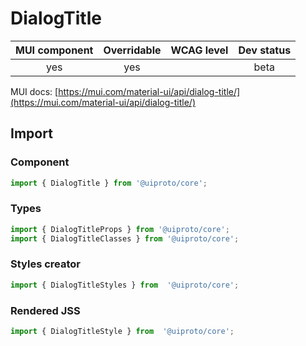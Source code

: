 # DialogTitle

MUI component | Overridable | WCAG level | Dev status
:-----------: | :---------: | :--------: | :------------:
yes | yes | | beta

MUI docs: [https://mui.com/material-ui/api/dialog-title/](https://mui.com/material-ui/api/dialog-title/)

## Import

### Component
```javascript
import { DialogTitle } from '@uiproto/core';
```
### Types
```javascript
import { DialogTitleProps } from '@uiproto/core';
import { DialogTitleClasses } from '@uiproto/core';
```

### Styles creator
```javascript
import { DialogTitleStyles } from  '@uiproto/core';
```

### Rendered JSS
```javascript
import { DialogTitleStyle } from  '@uiproto/core';
```
